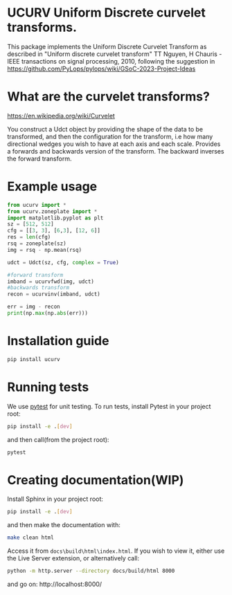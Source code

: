 # UCURV Uniform Discrete curvelet transforms.

This package implements the Uniform Discrete Curvelet Transform as described in "Uniform discrete curvelet transform" TT Nguyen, H Chauris - IEEE transactions on signal processing, 2010, following the suggestion in https://github.com/PyLops/pylops/wiki/GSoC-2023-Project-Ideas

# What are the curvelet transforms?
https://en.wikipedia.org/wiki/Curvelet

You construct a Udct object by providing the shape of the data to be transformed, and then the configuration for the transform, i.e how many directional wedges you wish to have at each axis and each scale.
Provides a forwards and backwards version of the transform. The backward inverses the forward transform.

# Example usage
```python
from ucurv import *
from ucurv.zoneplate import *
import matplotlib.pyplot as plt
sz = [512, 512]
cfg = [[3, 3], [6,3], [12, 6]]
res = len(cfg)
rsq = zoneplate(sz)
img = rsq - np.mean(rsq)

udct = Udct(sz, cfg, complex = True)

#forward transform
imband = ucurvfwd(img, udct)
#backwards transform
recon = ucurvinv(imband, udct)

err = img - recon
print(np.max(np.abs(err)))

```

# Installation guide
```bash
pip install ucurv
```

# Running tests
We use [pytest](https://docs.pytest.org/) for unit testing. 
To run tests, install Pytest in your project root:
```bash
pip install -e .[dev]
```
and then call(from the project root):

```bash
pytest
```

# Creating documentation(WIP)
Install Sphinx in your project root:
```bash
pip install -e .[dev]
```
and then make the documentation with:

```bash
make clean html
```

Access it from `docs\build\html\index.html`.
If you wish to view it, either use the Live Server extension, or alternatively call:

```bash
python -m http.server --directory docs/build/html 8000
```
and go on:
http://localhost:8000/ 